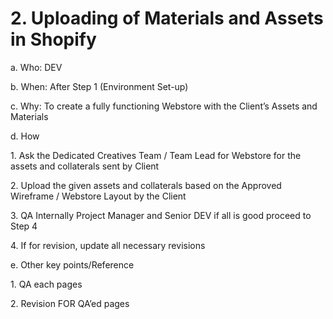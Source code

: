 # 2. Uploading of Materials and Assets in Shopify

a.  Who: DEV

b.  When: After Step 1 (Environment Set-up)

c.  Why: To create a fully functioning Webstore with the Client’s Assets and Materials

&#x20;

d.  How

1\.  Ask the Dedicated Creatives Team / Team Lead for Webstore for the assets and collaterals sent by Client

2\. Upload the given assets and collaterals based on the Approved Wireframe / Webstore Layout by the Client

3\. QA Internally Project Manager and Senior DEV if all is good proceed to Step 4

4\. If for revision, update all necessary revisions

&#x20;

e.  Other key points/Reference

&#x20;    1\. QA each pages

&#x20;    2\. Revision FOR QA’ed pages
